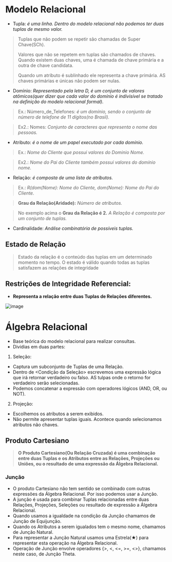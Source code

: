 # Modelo Relacional

- Tupla: *é uma linha. Dentro do modelo relacional não podemos ter duas tuplas de mesmo valor.*
> Tuplas que não podem se repetir são chamadas de Super Chave(SCh).
> 
> Valores que não se repetem em tuplas são chamados de chaves. Quando existem duas chaves, uma é chamada de chave primária e a outra de chave candidata.
> 
> Quando um atributo é sublinhado ele representa a chave primária. AS chaves primárias e únicas não podem ser nulas.
- Domínio: *Representado pela letra D, é um conjunto de valores atômicos(quer dizer que cada valor do domínio é indivisível se tratado na definição do modelo relacional formal).*
> Ex.: Número_de_Telefones: *é um domínio, sendo o conjunto de número de telefone de 11 dígitos(no Brasil).*

> Ex2.: Nomes: *Conjunto de caracteres que representa o nome das pessoas.*

- Atributo: *é o nome de um papel executado por cada domínio.*
> Ex.: *Nome do Cliente que possui valores do Dominio Nome.*

> Ex2.: *Nome do Pai do Cliente também possui valores do domínio nome.*

- Relação: *é composta de uma lista de atributos.*
> Ex.: *R(dom(Nome): Nome do Cliente, dom(Nome): Nome do Pai do Cliente.*

> **Grau da Relação(Aridade):** *Número de atributos.*

> No exemplo acima o **Grau da Relação é 2.**
*A Relação é composta por um conjunto de tuplas.*

- Cardinalidade: *Análise combinatória de possíveis tuplas.*

## Estado de Relação
> Estado da relação é o conteúdo das tuplas em um determinado momento no tempo. O estado é válido quando todas as tuplas satisfazem as relações de integridade

## Restrições de Integridade Referencial:

- **Representa a relação entre duas Tuplas de Relações diferentes.**

![image](https://user-images.githubusercontent.com/86432208/155182629-edfa281c-df44-4ee5-8c62-3daa4426a387.png)

# Álgebra Relacional

- Base teórica do modelo relacional para realizar consultas.
- Dividias em duas partes:
1. Seleção:
- Captura um subconjunto de Tuplas de uma Relação.
- Dentro de <Condição da Seleção> escrevemos uma expressão lógica que irá retornar verdadeiro ou falso. AS tulpas onde o retorno for verdadeiro serão selecionadas.
- Podemos concatenar a expressão com operadores lógicos (AND, OR, ou NOT).

2. Projeção: 
- Escolhemos os atributos a serem exibidos.
- Não permite apresentar tuplas iguais. Acontece quando selecionamos atributos não chaves.

## Produto Cartesiano

> **O Produto Cartesiano(Ou Relação Cruzada) é uma combinação entre duas Tuplas e os Atributos entre as Relações, Projeções ou Uniões, ou o resultado de uma expressão da Álgebra Relacional.**

### Junção

- O produto Cartesiano não tem sentido se combinado com outras expressões da Álgebra Relacional. Por isso podemos usar a Junção.
- A junção é usada para combinar Tuplas relacionadas entre duas Relações, Projeções, Seleções ou resultado de expressão a Álgebra Relacional.
- Quando usamos a igualdade na condição da Junção chamamos de Junção de Equijunção.
- Quando os Atributos a serem igualados tem o mesmo nome, chamamos de Junção Natural.
- Para representar a Junção Natural usamos uma Estrela(★) para representar esta operação na Álgebra Relacional.
- Operação de Junção envolve operadores {>, <, <=, >=, <>}, chamamos neste caso, de Junção Theta. 

